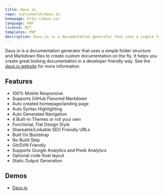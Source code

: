 ```yaml
---
title: Daux.io
repo: justinwalsh/daux.io
homepage: http://daux.io/
language: PHP
license: MIT
templates: PHP
description: Daux.io is a documentation generator that uses a simple folder structure and Markdown files to create custom documentation on the fly.
---
```


Daux.io is a documentation generator that uses a simple folder structure and Markdown files to create custom documentation on the fly. It helps you create great looking documentation in a developer friendly way. See the [daux.io website](http://daux.io) for more information.

## Features

* 100% Mobile Responsive
* Supports GitHub Flavored Markdown
* Auto created homepage/landing page
* Auto Syntax Highlighting
* Auto Generated Navigation
* 4 Built-In Themes or roll your own
* Functional, Flat Design Style
* Shareable/Linkable SEO Friendly URLs
* Built On Bootstrap
* No Build Step
* Git/SVN Friendly
* Supports Google Analytics and Piwik Analytics
* Optional code float layout
* Static Output Generation

## Demos

* [Daux.io](http://daux.io)
